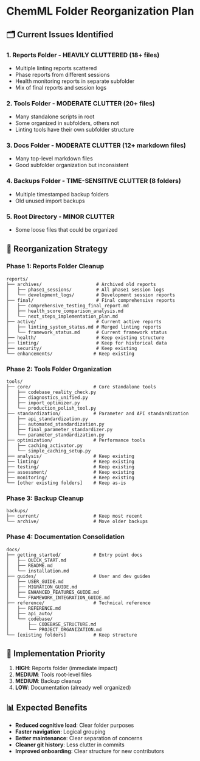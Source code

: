 # ChemML Folder Reorganization Plan

## 🗂️ Current Issues Identified

### 1. **Reports Folder** - HEAVILY CLUTTERED (18+ files)
- Multiple linting reports scattered
- Phase reports from different sessions
- Health monitoring reports in separate subfolder
- Mix of final reports and session logs

### 2. **Tools Folder** - MODERATE CLUTTER (20+ files)
- Many standalone scripts in root
- Some organized in subfolders, others not
- Linting tools have their own subfolder structure

### 3. **Docs Folder** - MODERATE CLUTTER (12+ markdown files)
- Many top-level markdown files
- Good subfolder organization but inconsistent

### 4. **Backups Folder** - TIME-SENSITIVE CLUTTER (8 folders)
- Multiple timestamped backup folders
- Old unused import backups

### 5. **Root Directory** - MINOR CLUTTER
- Some loose files that could be organized

## 🎯 Reorganization Strategy

### Phase 1: Reports Folder Cleanup
```
reports/
├── archives/                    # Archived old reports
│   ├── phase1_sessions/         # All phase1 session logs
│   └── development_logs/        # Development session reports
├── final/                       # Final comprehensive reports
│   ├── comprehensive_testing_final_report.md
│   ├── health_score_comparison_analysis.md
│   └── next_steps_implementation_plan.md
├── active/                      # Current active reports
│   ├── linting_system_status.md # Merged linting reports
│   └── framework_status.md      # Current framework status
├── health/                      # Keep existing structure
├── linting/                     # Keep for historical data
├── security/                    # Keep existing
└── enhancements/               # Keep existing
```

### Phase 2: Tools Folder Organization
```
tools/
├── core/                       # Core standalone tools
│   ├── codebase_reality_check.py
│   ├── diagnostics_unified.py
│   ├── import_optimizer.py
│   └── production_polish_tool.py
├── standardization/            # Parameter and API standardization
│   ├── api_standardization.py
│   ├── automated_standardization.py
│   ├── final_parameter_standardizer.py
│   └── parameter_standardization.py
├── optimization/               # Performance tools
│   ├── caching_activator.py
│   └── simple_caching_setup.py
├── analysis/                   # Keep existing
├── linting/                    # Keep existing
├── testing/                    # Keep existing
├── assessment/                 # Keep existing
├── monitoring/                 # Keep existing
└── [other existing folders]    # Keep as-is
```

### Phase 3: Backup Cleanup
```
backups/
├── current/                    # Keep most recent
└── archive/                    # Move older backups
```

### Phase 4: Documentation Consolidation
```
docs/
├── getting_started/            # Entry point docs
│   ├── QUICK_START.md
│   ├── README.md
│   └── installation.md
├── guides/                     # User and dev guides  
│   ├── USER_GUIDE.md
│   ├── MIGRATION_GUIDE.md
│   ├── ENHANCED_FEATURES_GUIDE.md
│   └── FRAMEWORK_INTEGRATION_GUIDE.md
├── reference/                  # Technical reference
│   ├── REFERENCE.md
│   ├── api_auto/
│   └── codebase/
│       ├── CODEBASE_STRUCTURE.md
│       └── PROJECT_ORGANIZATION.md
└── [existing folders]          # Keep structure
```

## 🚀 Implementation Priority

1. **HIGH**: Reports folder (immediate impact)
2. **MEDIUM**: Tools root-level files
3. **MEDIUM**: Backup cleanup  
4. **LOW**: Documentation (already well organized)

## 📊 Expected Benefits

- **Reduced cognitive load**: Clear folder purposes
- **Faster navigation**: Logical grouping
- **Better maintenance**: Clear separation of concerns
- **Cleaner git history**: Less clutter in commits
- **Improved onboarding**: Clear structure for new contributors
